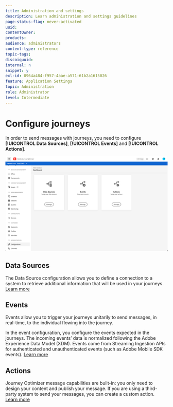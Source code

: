 ```yaml
---
title: Administration and settings
description: Learn administration and settings guidelines
page-status-flag: never-activated
uuid: 
contentOwner:
products:
audience: administrators
content-type: reference
topic-tags: 
discoiquuid:
internal: n
snippet: y
exl-id: 0964a484-f957-4aae-a571-61b2a1615026
feature: Application Settings
topic: Administration
role: Administrator
level: Intermediate
---
```

# Configure journeys

In order to send messages with journeys, you need to configure **[!UICONTROL Data Sources]**, **[!UICONTROL Events]** and **[!UICONTROL Actions]**.

![](../assets/admin-menu.png)

## Data Sources

The Data Source configuration allows you to define a connection to a system to retrieve additional information that will be used in your journeys. [Learn more](../../using/datasource/about-data-sources.md)

## Events 

Events allow you to trigger your journeys unitarily to send messages, in real-time, to the individual flowing into the journey.

In the event configuration, you configure the events expected in the journeys. The incoming events’ data is normalized following the Adobe Experience Data Model (XDM). Events come from Streaming Ingestion APIs for authenticated and unauthenticated events (such as Adobe Mobile SDK events). [Learn more](../../using/event/about-events.md)
 
## Actions 

Journey Optimizer message capabilities are built-in: you only need to design your content and publish your message. If you are using a third-party system to send your messages, you can create a custom action. [Learn more](../../using/action/action.md)
